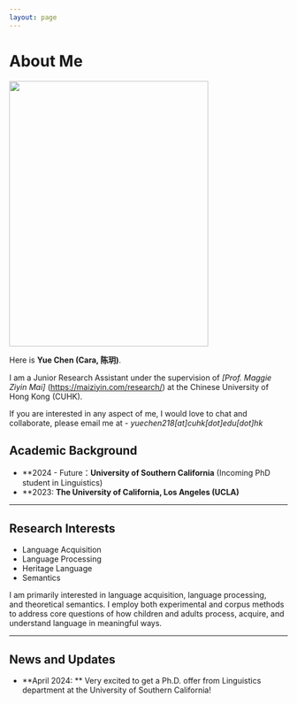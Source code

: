 ```yaml
---
layout: page
---
```


# About Me

<img src="https://caihanlin.com/caihanlin.jpg" class="floatpic" width="360" height="480">

Here is **Yue Chen (Cara, 陈玥)**.

I am a Junior Research Assistant under the supervision of *[Prof. Maggie Ziyin Mai]* (https://maiziyin.com/research/) at the Chinese University of Hong Kong (CUHK).

If you are interested in any aspect of me, I would love to chat and collaborate, please email me at - *yuechen218[at]cuhk[dot]edu[dot]hk*

## Academic Background

- **2024 - Future：**University of Southern California** (Incoming PhD student in Linguistics)
- **2023: **The University of California, Los Angeles (UCLA)**

---

## Research Interests

- Language Acquisition
- Language Processing
- Heritage Language
- Semantics

I am primarily interested in language acquisition, language processing, and theoretical semantics. I employ both experimental and corpus methods to address core questions of how children and adults process, acquire, and understand language in meaningful ways.

---

## News and Updates

- **April 2024: ** Very excited to get a Ph.D. offer from Linguistics department at the University of Southern California!


